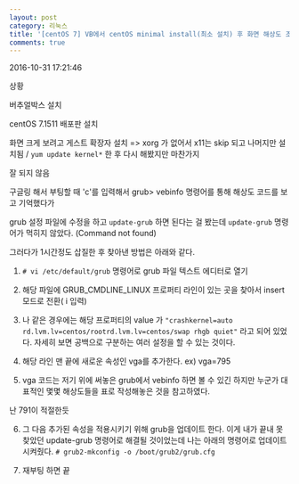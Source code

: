 ```yaml
---
layout: post
category: 리눅스
title: '[centOS 7] VB에서 centOS minimal install(최소 설치) 후 화면 해상도 조절'
comments: true
---
```


2016-10-31 17:21:46


상황

버추얼박스 설치

centOS 7.1511 배포판 설치

화면 크게 보려고 게스트 확장자 설치 => xorg 가 없어서 x11는 skip 되고 나머지만 설치됨 / `yum update kernel*`
한 후 다시 해봤지만 마찬가지

잘 되지 않음


구글링 해서 부팅할 때 'c'를 입력해서 grub> vebinfo 명령어를 통해 해상도 코드를 보고 기억했다가

  

grub 설정 파일에 수정을 하고 `update-grub` 하면 된다는 걸 봤는데 `update-grub` 명령어가 먹히지 않았다. (Command
not found)

  

그러다가 1시간정도 삽질한 후 찾아낸 방법은 아래와 같다.


1. `# vi /etc/default/grub` 명령어로 grub 파일 텍스트 에디터로 열기

2. 해당 파일에 GRUB_CMDLINE_LINUX 프로퍼티 라인이 있는 곳을 찾아서 insert 모드로 전환( i 입력)

3. 나 같은 경우에는 해당 프로퍼티의 value 가 `"crashkernel=auto rd.lvm.lv=centos/rootrd.lvm.lv=centos/swap rhgb quiet"` 라고 되어 있었다. 자세히 보면 공백으로 구분하는 여러 설정을 할 수 있는 것이다.

4. 해당 라인 맨 끝에 새로운 속성인 vga를 추가한다. ex) vga=795

5. vga 코드는 저기 위에 써놓은 grub에서 vebinfo 하면 볼 수 있긴 하지만 누군가 대표적인 몇몇 해상도들을 표로 작성해놓은 것을 참고하였다.

  
난 791이 적절한듯

6. 그 다음 추가된 속성을 적용시키기 위해 grub을 업데이트 한다. 이게 내가 끝내 못찾았던 update-grub 명령어로 해결될 것이었는데
나는 아래의 명령어로 업데이트 시켜줬다.
`# grub2-mkconfig -o /boot/grub2/grub.cfg`

7. 재부팅 하면 끝